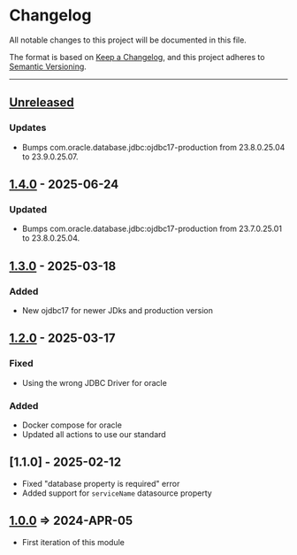 # Changelog

All notable changes to this project will be documented in this file.

The format is based on [Keep a Changelog](https://keepachangelog.com/en/1.0.0/),
and this project adheres to [Semantic Versioning](https://semver.org/spec/v2.0.0.html).

* * *

## [Unreleased]

### Updates

- Bumps com.oracle.database.jdbc:ojdbc17-production from 23.8.0.25.04 to 23.9.0.25.07.

## [1.4.0] - 2025-06-24

### Updated

- Bumps com.oracle.database.jdbc:ojdbc17-production from 23.7.0.25.01 to 23.8.0.25.04.

## [1.3.0] - 2025-03-18

### Added

- New ojdbc17 for newer JDks and production version

## [1.2.0] - 2025-03-17

### Fixed

- Using the wrong JDBC Driver for oracle

### Added

- Docker compose for oracle
- Updated all actions to use our standard

## [1.1.0] - 2025-02-12

- Fixed "database property is required" error
- Added support for `serviceName` datasource property

## [1.0.0] => 2024-APR-05

- First iteration of this module

[unreleased]: https://github.com/ortus-boxlang/bx-oracle/compare/v1.4.0...HEAD
[1.4.0]: https://github.com/ortus-boxlang/bx-oracle/compare/v1.3.0...v1.4.0
[1.3.0]: https://github.com/ortus-boxlang/bx-oracle/compare/v1.2.0...v1.3.0
[1.2.0]: https://github.com/ortus-boxlang/bx-oracle/compare/v1.0.0...v1.2.0
[1.0.0]: https://github.com/ortus-boxlang/bx-oracle/compare/846a8d4a5981f5391763e93b2fe68649f2d4f5e4...v1.0.0
